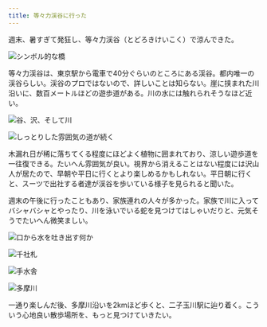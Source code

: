 ```yaml
---
title: 等々力渓谷に行った
---
```

週末、暑すぎて発狂し、等々力渓谷（とどろきけいこく）で涼んできた。

![](https://lh5.googleusercontent.com/FlFVq0gUavzzad41XpjdtOI8l3mUuV7t1w27e9q2mFVctvfda07zBYQ2oE0RK04opQ_MfWAlIg4FXSTKr2O5YLXTIaTn2L_NT9OnHFNKbxL8WCTagFPdsrlNPLxr3GRIJyyV-sDMw2d6JMzPacmMXR8 "シンボル的な橋")

等々力渓谷は、東京駅から電車で40分ぐらいのところにある渓谷。都内唯一の渓谷らしい。渓谷のプロではないので、詳しいことは知らない。崖に挟まれた川沿いに、数百メートルほどの遊歩道がある。川の水には触れられそうなほど近い。

![](https://lh5.googleusercontent.com/yQTb43ERdnTXougJwz1LpQ33r0z-4J9Wkooxa1QYcryz1IFIfWhnIOXlnEyGk7HG_jiX5gy5-MGBapffkVWfXr1y6AV87Nls7PNd1_r97zDbNcfIziP2e5bzoxuqLtaW2gbTMJ3PxWzSjzXghQGnIT4 "谷、沢、そして川")

![](https://lh6.googleusercontent.com/993Gwnbo92c775EGQvM8xlXvcFOilPkwgzYY6hztJ0uk5lOV1b9u-C7rty_MTtDhZhryRSaY6WuT3yBNS4EXFHZycaoI0-OyQ37x2PKOH5lO0k4h4YEY17dEsH2DBmZe-pjO834Rqc9cpPzdgcKzev0 "しっとりした雰囲気の道が続く")

木漏れ日が稀に落ちてくる程度にほどよく植物に囲まれており、涼しい遊歩道を一往復できる。たいへん雰囲気が良い。視界から消えることはない程度には沢山人が居たので、早朝や平日に行くとより楽しめるかもしれない。平日朝に行くと、スーツで出社する者達が渓谷を歩いている様子を見られると聞いた。

週末の午後に行ったこともあり、家族連れの人々が多かった。家族で川に入ってバシャバシャとやったり、川を泳いでいる蛇を見つけてはしゃいだりと、元気そうでたいへん微笑ましい。

![](https://lh6.googleusercontent.com/dh1VgRbDaJCQr1dNYgF5LjkYBe_3OpKNa7x3C8p7uXLGoRc8ungW0w0BiPLh1tCo7clwAksmNwL7oKTttDG9oV27B_3uzW7xw309atY101EFJbSg1rzjS855yQ_Mb0FZQ3AtR-bmUzhBsGwXXaXsR4w "口から水を吐き出す何か")

![](https://lh6.googleusercontent.com/mFaex-KKCxUpu_3Z1HfwuRttlT-UL6yQKIqzl124KEBBcbfKa2NS-nWwt8W4JSivYaG-0Vvq80KJQ4PH4q_Vv6V8PpQGS4iRkNF8Q5wL_odEOJobIYzLGb_NpwVp0tThhMck680Efd-W_ZQs8rCK558 "千社札")

![](https://lh6.googleusercontent.com/tB4SjpOP2zsYaILxx_s5L8v4wwRJESdiWQChHRwZn8asUCCnbRg6bqTrXP6h7f9kludjSswOXR-8lnJjAzGRhbZ-F5h1QQN18rD41K9X-jg6FrRGcOL9jwa8wFscEIvQo2W5t6xiUahf_o3_CUsbQs4 "手水舎")

![](https://lh6.googleusercontent.com/4_37vzA0Cb41CGYxuN9b7vKLW3vBylzvFlGD22J4aqhk0CL7MtsCBXeilx70rpjz9TuDaz-II3bQYb14RCTlHwWRODZ2z65RfAZUwhQS2p4V5Ei8IBfAQBkXjVX-ALJX55Ga25McFBh3FHbGLKoLz70 "多摩川")

一通り楽しんだ後、多摩川沿いを2kmほど歩くと、二子玉川駅に辿り着く。こういう心地良い散歩場所を、もっと見つけていきたい。
